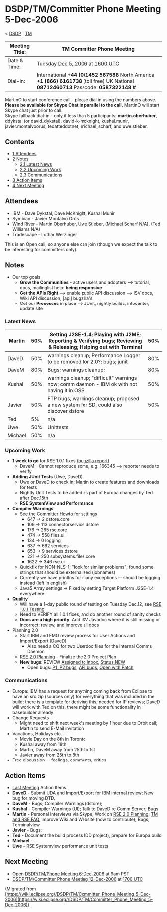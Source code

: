 

DSDP/TM/Committer Phone Meeting 5-Dec-2006
==========================================

< [DSDP](/DSDP "DSDP")‎ | [TM](/DSDP/TM "DSDP/TM")

| Meeting Title: | **TM Committer Phone Meeting** |
| --- | --- |
| Date & Time: | Tuesday [Dec 5, 2006](/index.php?title=Dec_5,_2006&action=edit&redlink=1 "Dec 5, 2006 (page does not exist)") at [1600 UTC](http://www.timeanddate.com/worldclock/meetingdetails.html?year=2006&month=12&day=5&hour=16&min=00&sec=0&p1=224&p2=159&p3=250&p4=136&p5=223&iv=1800) |
| Dial-in: | International **+44 (0)1452 567588**   North America **+1 (866) 6161738** (toll free)   UK National **08712460713**   Passcode: **0587322148 #** |

MartinO to start conference call - please dial in using the numbers above.  
**Please be available for Skype Chat in parallel to the call.** MartinO will start Skype chat just prior to call.  
Skype fallback dial-in - only if less than 5 participants: **martin.oberhuber**, ddykstal (or david\_dykstal), david-k-mcknight, kushal.munir, javier.montalvoorus, tedatteddotnet, michael\_scharf, and uwe.stieber.  

Contents
--------

*   [1 Attendees](#Attendees)
*   [2 Notes](#Notes)
    *   [2.1 Latest News](#Latest-News)
    *   [2.2 Upcoming Work](#Upcoming-Work)
    *   [2.3 Communications](#Communications)
*   [3 Action Items](#Action-Items)
*   [4 Next Meeting](#Next-Meeting)

Attendees
---------

*   IBM - Dave Dykstal, Dave McKnight, Kushal Munir
*   Symbian - Javier Montalvo Orús
*   Wind River - Martin Oberhuber, Uwe Stieber, (Michael Scharf N/A), (Ted Williams N/A)
*   Tradescape - Lothar Werzinger

This is an Open call, so anyone else can join (though we expect the talk to be interesting for committers only).

Notes
-----

*   Our top goals
    *   **Grow the Communities** \- active users and adopters --> tutorial, docs, mailinglist help: **being responsive**
    *   **Get the APIs Right** --\> enable public API discussion --> ISV docs, Wiki API discussion, \[api\] bugzilla's
    *   Get our **Processes** in place --> JUnit, nightly builds, infocenter, update site

### Latest News

| Martin | 50% | Setting J2SE-1.4; Playing with J2ME; Reporting & Verifying bugs; Reviewing & Releasing; Helping out with Terminal | 50% |
| --- | --- | --- | --- |
| DaveD | 50% | warnings cleanup; Performance Logger to be removed for 2.0?; bugs; junit | 80% |
| DaveM | 80% | Bugs; warnings cleanup; | 80% |
| Kushal | 50% | warnings cleanup; "difficult" warnings now; comm daemon - IBM ok with not having it in OSS | 50% |
| Javier | 50% | FTP bugs, warnings cleanup; proposed a new system for SD, could also discover dstore | 50% |
| Ted | 5% | n/a |  |
| Uwe | 50% | Unittests |  |
| Michael | 50% | n/a |  |

### Upcoming Work

*   **1 week to go** for RSE 1.0.1 fixes ([bugzilla report](https://bugs.eclipse.org/bugs/report.cgi?x_axis_field=priority&y_axis_field=assigned_to&z_axis_field=&query_format=report-table&classification=DSDP&product=Target+Management&target_milestone=1.0.1&bug_status=UNCONFIRMED&bug_status=NEW&bug_status=ASSIGNED&bug_status=REOPENED&format=table&action=wrap))
    *   DaveM - Cannot reproduce some, e.g. 166345 --> reporter needs to verify
*   **Adding JUnit Tests** (Uwe, DaveD)
    *   Uwe or DaveD to check in; Martin to create features and downloads for tests
    *   Nightly Unit Tests to be added as part of Europa changes by Ted after Dec.15th
    *   **RSE SystemView and Performance**
*   **Compiler Warnings**
    *   See the [Committer Howto](https://www.eclipse.org/dsdp/tm/development/committer_howto.php#check_code) for settings
        *   647 -> 2 dstore.core
        *   109 -> 113 connectorservice.dstore
        *   176 -> 265 rse.core
        *   474 -> 558 files.ui
        *   134 -> 0 logging
        *   637 -> 662 services
        *   653 -> 9 services.dstore
        *   221 -> 250 subsystems.files.core
        *   1622 -> 346 rse.ui
    *   Quickfix for NON-NLS-1; "look for similar problems"; found some strings that should be externalized (jobnames)
    *   Currently we have printlns for many exceptions -- should be logging instead (left in english)
    *   Java5 Array settings -> Fixed by setting Target Platform J2SE-1.4 everywhere
*   **Quality**
    *   Will have a 1-day public round of testing on Tuesday Dec.12, see [RSE 1.0.1 Testing](/RSE_1.0.1_Testing "RSE 1.0.1 Testing")
    *   Need to VERIFY all 1.0.1 fixes, and do another round of sanity checks
    *   **Docs are a high priority**. Add ISV Javadoc where it is still missing or incorrect; review, and improve all docs
*   Planning 2.0
    *   Start IBM and EMO review process for User Actions and Import/Export (DaveD)
        *   Also need a CQ for two Userdoc files for the Internal Comms Daemon
    *   [RSE 2.0 Planning](/RSE_2.0_Planning "RSE 2.0 Planning") \- Finalize the 2.0 Project Plan
    *   **New bugs**: REVIEW [Assigned to Inbox](https://bugs.eclipse.org/bugs/buglist.cgi?query_format=advanced&classification=DSDP&product=Target+Management&component=RSE&bug_status=UNCONFIRMED&bug_status=NEW&bug_status=ASSIGNED&bug_status=REOPENED&emailassigned_to1=1&emailtype1=exact&email1=dsdp.tm.rse-inbox%40eclipse.org&cmdtype=doit), [Status NEW](https://bugs.eclipse.org/bugs/buglist.cgi?query_format=advanced&classification=DSDP&product=Target+Management&component=RSE&bug_status=NEW&cmdtype=doit)
        *   Open bugs: [P1, P2 bugs](https://bugs.eclipse.org/bugs/buglist.cgi?query_format=advanced&classification=DSDP&product=Target+Management&component=RSE&bug_status=UNCONFIRMED&bug_status=NEW&bug_status=ASSIGNED&bug_status=REOPENED&priority=P1&priority=P2&cmdtype=doit), [API bugs](https://bugs.eclipse.org/bugs/buglist.cgi?query_format=advanced&short_desc_type=allwordssubstr&short_desc=%5Bapi&classification=DSDP&product=Target+Management&component=RSE&bug_status=UNCONFIRMED&bug_status=NEW&bug_status=ASSIGNED&bug_status=REOPENED&cmdtype=doit), [Open with Patch](https://bugs.eclipse.org/bugs/buglist.cgi?query_format=advanced&classification=DSDP&product=Target+Management&component=RSE&bug_status=UNCONFIRMED&bug_status=NEW&bug_status=ASSIGNED&bug_status=REOPENED&cmdtype=doit&field0-0-0=attachments.ispatch&type0-0-0=equals&value0-0-0=1),

### Communications

*   Europa: IBM has a request for anything coming back from Eclipse to have an src.zip (sources only) for everything that was included in the build; there is a template for deriving this; needed for IP reviews; DaveD will work with Ted on this, there might be some functionality in basebuilder already
*   Change Requests
    *   Might need to shift next week's meeting by 1 hour due to Orbit call; Martin to send E-Mail invitation
*   Vacations, Holidays etc.
    *   Movie Day on the 8th in Toronto
    *   Kushal away from 18th
    *   Martin, DaveM away from 25th to 1st
    *   Javier away from 25th to 8th
*   Free discussion -- feelings, comments, critics

Action Items
------------

*   [Last Meeting](/DSDP/TM/Committer_Phone_Meeting_28-Nov-2006#Action_Items "DSDP/TM/Committer Phone Meeting 28-Nov-2006") Action Items
*   **DaveD** \- Submit UDA and Import/Export for IBM internal review; New bug for moving DTD.
*   **DaveM** \- Bugs; Compiler Warnings (dstore);
*   **Kushal** \- Compiler Warnings (UI); Talk to DaveD re Comm Server; Bugs
*   **Martin** \- Personal Interviews via Skype; Work on [RSE 2.0 Planning](/RSE_2.0_Planning "RSE 2.0 Planning"); [TM and RSE FAQ](/TM_and_RSE_FAQ "TM and RSE FAQ"), improve Wiki and Website (how to contribute); Bugs; Terminalview
*   **Javier** \- Bugs;
*   **Ted** \- Document the build process (DD project), prepare for Europa build
*   **Michael** -
*   **Uwe** \- RSE Systemview performance unit tests

Next Meeting
------------

*   Open [DSDP/TM/Phone Meeting 6-Dec-2006](/DSDP/TM/Phone_Meeting_6-Dec-2006 "DSDP/TM/Phone Meeting 6-Dec-2006") at 9am PST
*   [DSDP/TM/Committer Phone Meeting 12-Dec-2006](/DSDP/TM/Committer_Phone_Meeting_12-Dec-2006 "DSDP/TM/Committer Phone Meeting 12-Dec-2006") at [1700 UTC](http://www.timeanddate.com/worldclock/meetingdetails.html?year=2006&month=12&day=12hour=17&min=00&sec=0&p1=224&p2=159&p3=250&p4=136&p5=223&iv=1800)


(Migrated from [https://wiki.eclipse.org//DSDP/TM/Committer_Phone_Meeting_5-Dec-2006](https://wiki.eclipse.org//DSDP/TM/Committer_Phone_Meeting_5-Dec-2006))